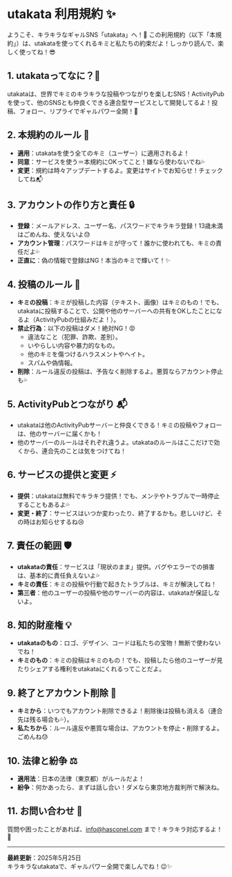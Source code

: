 # utakata 利用規約 ✨

ようこそ、キラキラなギャルSNS「utakata」へ！💖 この利用規約（以下「本規約」）は、utakataを使ってくれるキミと私たちの約束だよ！しっかり読んで、楽しく使ってね！😎

## 1. utakataってなに？🌟
utakataは、世界でキミのキラキラな投稿やつながりを楽しむSNS！ActivityPubを使って、他のSNSとも仲良くできる連合型サービスとして開発してるよ！投稿、フォロー、リプライでギャルパワー全開！💪

## 2. 本規約のルール 💎
- **適用**：utakataを使う全てのキミ（ユーザー）に適用されるよ！
- **同意**：サービスを使う＝本規約にOKってこと！嫌なら使わないでね💦
- **変更**：規約は時々アップデートするよ。変更はサイトでお知らせ！チェックしてね📬

## 3. アカウントの作り方と責任 🔒
- **登録**：メールアドレス、ユーザー名、パスワードでキラキラ登録！13歳未満はごめんね、使えないよ😓
- **アカウント管理**：パスワードはキミが守って！誰かに使われても、キミの責任だよ💦
- **正直に**：偽の情報で登録はNG！本当のキミで輝いて！✨

## 4. 投稿のルール 📝
- **キミの投稿**：キミが投稿した内容（テキスト、画像）はキミのもの！でも、utakataに投稿することで、公開や他のサーバーへの共有をOKしたことになるよ（ActivityPubの仕組みだよ！）。
- **禁止行為**：以下の投稿はダメ！絶対NG！😡
  - 違法なこと（犯罪、詐欺、差別）。
  - いやらしい内容や暴力的なもの。
  - 他のキミを傷つけるハラスメントやヘイト。
  - スパムや偽情報。
- **削除**：ルール違反の投稿は、予告なく削除するよ。悪質ならアカウント停止も💦

## 5. ActivityPubとつながり 📬
- utakataは他のActivityPubサーバーと仲良くできる！キミの投稿やフォローは、他のサーバーに届くかも！
- 他のサーバーのルールはそれぞれ違うよ。utakataのルールはここだけで効くから、連合先のことは気をつけてね！

## 6. サービスの提供と変更 ⚡
- **提供**：utakataは無料でキラキラ提供！でも、メンテやトラブルで一時停止することもあるよ💦
- **変更・終了**：サービスはいつか変わったり、終了するかも。悲しいけど、その時はお知らせするね😢

## 7. 責任の範囲 🛡️
- **utakataの責任**：サービスは「現状のまま」提供。バグやエラーでの損害は、基本的に責任負えないよ💦
- **キミの責任**：キミの投稿や行動で起きたトラブルは、キミが解決してね！
- **第三者**：他のユーザーの投稿や他のサーバーの内容は、utakataが保証しないよ。

## 8. 知的財産権 💡
- **utakataのもの**：ロゴ、デザイン、コードは私たちの宝物！無断で使わないでね！
- **キミのもの**：キミの投稿はキミのもの！でも、投稿したら他のユーザーが見たりシェアする権利をutakataにくれるってことだよ。

## 9. 終了とアカウント削除 🚪
- **キミから**：いつでもアカウント削除できるよ！削除後は投稿も消える（連合先は残る場合も💦）。
- **私たちから**：ルール違反や悪質な場合は、アカウントを停止・削除するよ。ごめんね😓

## 10. 法律と紛争 ⚖️
- **適用法**：日本の法律（東京都）がルールだよ！
- **紛争**：何かあったら、まずは話し合い！ダメなら東京地方裁判所で解決ね。

## 11. お問い合わせ 📩
質問や困ったことがあれば、[info@hasconel.com](mailto:info@hasconel.com) まで！キラキラ対応するよ！💖

---

**最終更新**：2025年5月25日  
キラキラなutakataで、ギャルパワー全開で楽しんでね！😉✨